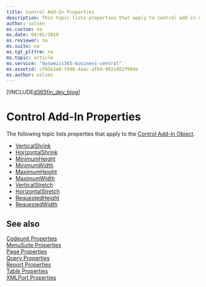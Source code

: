 ```yaml
---
title: Control Add-In Properties
description: This topic lists properties that apply to control add-in object.
author: solsen
ms.custom: na
ms.date: 04/01/2019
ms.reviewer: na
ms.suite: na
ms.tgt_pltfrm: na
ms.topic: article
ms.service: "dynamics365-business-central"
ms.assetid: cf65e1e0-f696-4aac-afbd-992cd82f98de
ms.author: solsen
---
```


[!INCLUDE[d365fin_dev_blog](../includes/d365fin_dev_blog.md)]

# Control Add-In Properties
The following topic lists properties that apply to the [Control Add-In Object](../devenv-control-addin-object.md).

- [VerticalShrink](devenv-verticalshrink-property.md)
- [HorizontalShrink](devenv-horizontalshrink-property.md)
- [MinimumHeight](devenv-minimumheight-property.md)
- [MinimumWidth](devenv-minimumwidth-property.md)
- [MaximumHeight](devenv-maximumheight-property.md)
- [MaximumWidth](devenv-maximumwidth-property.md)
- [VerticalStretch](devenv-verticalstretch-property.md)
- [HorizontalStretch](devenv-horizontalstretch-property.md)
- [RequestedHeight](devenv-requestedheight-property.md)
- [RequestedWidth](devenv-requestedwidth-property.md)

## See also
[Codeunit Properties](devenv-codeunit-properties.md)  
[MenuSuite Properties](devenv-menusuite-properties.md)  
[Page Properties](devenv-page-property-overview.md)  
[Query Properties](devenv-query-properties.md)  
[Report Properties](devenv-report-properties.md)  
[Table Properties](devenv-table-properties.md)  
[XMLPort Properties](devenv-xmlport-properties.md) 